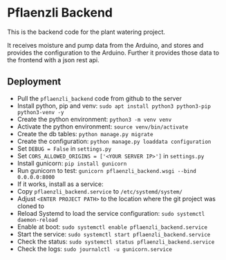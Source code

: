 # Pflaenzli Backend

This is the backend code for the plant watering project.

It receives moisture and pump data from the Arduino, and stores and provides the configuration to the Arduino. Further it provides those data to the frontend with a json rest api.

## Deployment

- Pull the `pflaenzli_backend` code from github to the server
- Install python, pip and venv: `sudo apt install python3 python3-pip python3-venv -y`
- Create the python environment: `python3 -m venv venv`
- Activate the python environment: `source venv/bin/activate`
- Create the db tables: `python manage.py migrate`
- Create the configuration: `python manage.py loaddata configuration`
- Set `DEBUG = False` in `settings.py`
- Set `CORS_ALLOWED_ORIGINS = ['<YOUR SERVER IP>']` in `settings.py`
- Install gunicorn: `pip install gunicorn`
- Run gunicorn to test: `gunicorn pflaenzli_backend.wsgi --bind 0.0.0.0:8000`
- If it works, install as a service:
- Copy `pflaenzli_backend.service` to `/etc/systemd/system/`
- Adjust `<ENTER PROJECT PATH>` to the location where the git project was cloned to
- Reload Systemd to load the service configuration: `sudo systemctl daemon-reload`
- Enable at boot: `sudo systemctl enable pflaenzli_backend.service`
- Start the service: `sudo systemctl start pflaenzli_backend.service`
- Check the status: `sudo systemctl status pflaenzli_backend.service`
- Check the logs: `sudo journalctl -u gunicorn.service`